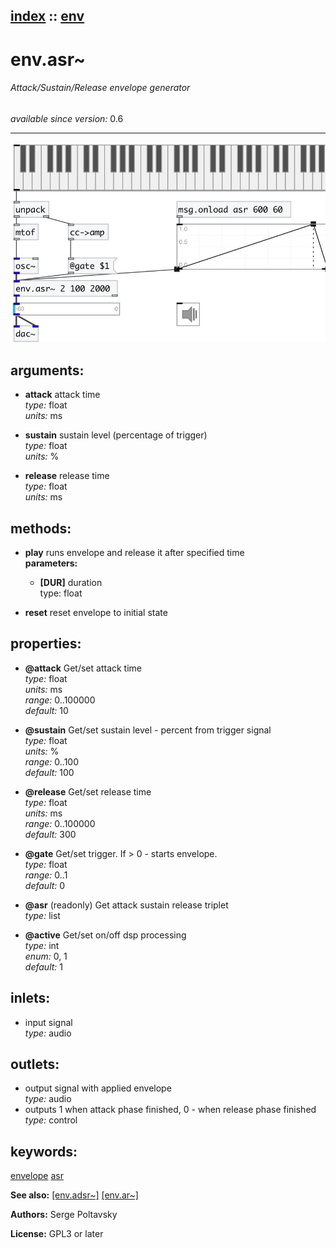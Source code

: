 [index](index.html) :: [env](category_env.html)
---

# env.asr~

###### Attack/Sustain/Release envelope generator

*available since version:* 0.6

---




[![example](../examples/img/env.asr~.jpg)](../examples/pd/env.asr~.pd)



## arguments:

* **attack**
attack time<br>
_type:_ float<br>
_units:_ ms<br>

* **sustain**
sustain level (percentage of trigger)<br>
_type:_ float<br>
_units:_ %<br>

* **release**
release time<br>
_type:_ float<br>
_units:_ ms<br>



## methods:

* **play**
runs envelope and release it after specified time<br>
  __parameters:__
  - **[DUR]** duration<br>
    type: float <br>

* **reset**
reset envelope to initial state<br>




## properties:

* **@attack** 
Get/set attack time<br>
_type:_ float<br>
_units:_ ms<br>
_range:_ 0..100000<br>
_default:_ 10<br>

* **@sustain** 
Get/set sustain level - percent from trigger signal<br>
_type:_ float<br>
_units:_ %<br>
_range:_ 0..100<br>
_default:_ 100<br>

* **@release** 
Get/set release time<br>
_type:_ float<br>
_units:_ ms<br>
_range:_ 0..100000<br>
_default:_ 300<br>

* **@gate** 
Get/set trigger. If &gt; 0 - starts envelope.<br>
_type:_ float<br>
_range:_ 0..1<br>
_default:_ 0<br>

* **@asr** (readonly)
Get attack sustain release triplet<br>
_type:_ list<br>

* **@active** 
Get/set on/off dsp processing<br>
_type:_ int<br>
_enum:_ 0, 1<br>
_default:_ 1<br>



## inlets:

* input signal<br>
_type:_ audio



## outlets:

* output signal with applied envelope<br>
_type:_ audio
* outputs 1 when attack phase finished, 0 - when release phase finished<br>
_type:_ control



## keywords:

[envelope](keywords/envelope.html)
[asr](keywords/asr.html)



**See also:**
[\[env.adsr~\]](env.adsr~.html)
[\[env.ar~\]](env.ar~.html)




**Authors:** Serge Poltavsky




**License:** GPL3 or later





